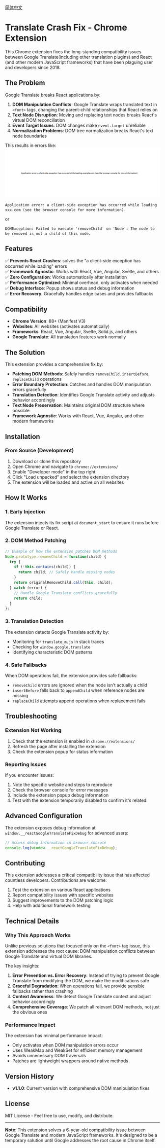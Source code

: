 <div align="left">
  <a href="./README_CN.md">简体中文</a>
</div>

# Translate Crash Fix - Chrome Extension

This Chrome extension fixes the long-standing compatibility issues between Google Translate(including other translation plugins) and React (and other modern JavaScript frameworks) that have been plaguing user and developers since 2018.

## The Problem

Google Translate breaks React applications by:

1. **DOM Manipulation Conflicts**: Google Translate wraps translated text in `<font>` tags, changing the parent-child relationships that React relies on
2. **Text Node Disruption**: Moving and replacing text nodes breaks React's virtual DOM reconciliation
3. **Event Target Issues**: DOM changes make `event.target` unreliable
4. **Normalization Problems**: DOM tree normalization breaks React's text node boundaries

This results in errors like:
![crashExample](./crash_example.png)
```
Application error: a client-side exception has occurred while loading xxx.com (see the browser console for more information).
```
or
```
DOMException: Failed to execute 'removeChild' on 'Node': The node to be removed is not a child of this node.
```

## Features

✅ **Prevents React Crashes**: solves the "a client-side exception has occurred while loading" errors  
✅ **Framework Agnostic**: Works with React, Vue, Angular, Svelte, and others  
✅ **Zero Configuration**: Works automatically after installation  
✅ **Performance Optimized**: Minimal overhead, only activates when needed  
✅ **Debug Interface**: Popup shows status and debug information  
✅ **Error Recovery**: Gracefully handles edge cases and provides fallbacks  

## Compatibility

- **Chrome Version**: 88+ (Manifest V3)
- **Websites**: All websites (activates automatically)
- **Frameworks**: React, Vue, Angular, Svelte, Solid.js, and others
- **Google Translate**: All translation features work normally

## The Solution

This extension provides a comprehensive fix by:

- **Patching DOM Methods**: Safely handles `removeChild`, `insertBefore`, `replaceChild` operations
- **Error Boundary Protection**: Catches and handles DOM manipulation errors gracefully
- **Translation Detection**: Identifies Google Translate activity and adjusts behavior accordingly
- **Text Node Preservation**: Maintains original DOM structure where possible
- **Framework Agnostic**: Works with React, Vue, Angular, and other modern frameworks

## Installation

### From Source (Development)

1. Download or clone this repository
2. Open Chrome and navigate to `chrome://extensions/`
3. Enable "Developer mode" in the top right
4. Click "Load unpacked" and select the extension directory
5. The extension will be loaded and active on all websites


## How It Works

### 1. Early Injection
The extension injects its fix script at `document_start` to ensure it runs before Google Translate or React.

### 2. DOM Method Patching
```javascript
// Example of how the extension patches DOM methods
Node.prototype.removeChild = function(child) {
  try {
    if (!this.contains(child)) {
      return child; // Safely handle missing nodes
    }
    return originalRemoveChild.call(this, child);
  } catch (error) {
    // Handle Google Translate conflicts gracefully
    return child;
  }
};
```

### 3. Translation Detection
The extension detects Google Translate activity by:
- Monitoring for `translate_m.js` in stack traces
- Checking for `window.google.translate`
- Identifying characteristic DOM patterns

### 4. Safe Fallbacks
When DOM operations fail, the extension provides safe fallbacks:
- `removeChild` errors are ignored when the node isn't actually a child
- `insertBefore` falls back to `appendChild` when reference nodes are missing
- `replaceChild` attempts append operations when replacement fails

## Troubleshooting

### Extension Not Working

1. Check that the extension is enabled in `chrome://extensions/`
2. Refresh the page after installing the extension
3. Check the extension popup for status information

### Reporting Issues

If you encounter issues:

1. Note the specific website and steps to reproduce
2. Check the browser console for error messages
3. Include the extension popup debug information
4. Test with the extension temporarily disabled to confirm it's related

## Advanced Configuration

The extension exposes debug information at `window.__reactGoogleTranslateFixDebug` for advanced users:

```javascript
// Access debug information in browser console
console.log(window.__reactGoogleTranslateFixDebug);
```

## Contributing

This extension addresses a critical compatibility issue that has affected countless developers. Contributions are welcome:

1. Test the extension on various React applications
2. Report compatibility issues with specific websites
3. Suggest improvements to the DOM patching logic
4. Help with additional framework testing

## Technical Details

### Why This Approach Works

Unlike previous solutions that focused only on the `<font>` tag issue, this extension addresses the root cause: DOM manipulation conflicts between Google Translate and virtual DOM libraries.

The key insights:

1. **Error Prevention vs. Error Recovery**: Instead of trying to prevent Google Translate from modifying the DOM, we make the modifications safe
2. **Graceful Degradation**: When operations fail, we provide sensible fallbacks rather than crashing
3. **Context Awareness**: We detect Google Translate context and adjust behavior accordingly
4. **Comprehensive Coverage**: We patch all relevant DOM methods, not just the obvious ones

### Performance Impact

The extension has minimal performance impact:
- Only activates when DOM manipulation errors occur
- Uses WeakMap and WeakSet for efficient memory management
- Avoids unnecessary DOM traversals
- Patches are lightweight wrappers around native methods

## Version History

- **v1.1.0**: Current version with comprehensive DOM manipulation fixes

## License

MIT License - Feel free to use, modify, and distribute.

---

**Note**: This extension solves a 6-year-old compatibility issue between Google Translate and modern JavaScript frameworks. It's designed to be a temporary solution until Google addresses the root cause in Chrome itself.
